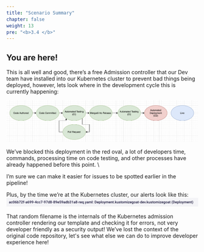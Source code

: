 ```yaml
---
title: "Scenario Summary"
chapter: false
weight: 13
pre: "<b>3.4 </b>"
---
```


## You are here!

This is all well and good, there’s a free Admission controller that our Dev team have installed into our Kubernetes cluster to prevent bad things being deployed, however, lets look where in the development cycle this is currently happening: 


![alt_text](images/weAreHere.png "image_tooltip")



We’ve blocked this deployment in the red oval, a lot of developers time, commands, processing time on code testing, and other processes have already happened before this point. \

I’m sure we can make it easier for issues to be spotted earlier in the pipeline!



Plus, by the time we’re at the Kubernetes cluster, our alerts look like this:
![alt_text](images/bcAdmissionControllerBadUXFileName.png "image_tooltip")


That random filename is the internals of the Kubernetes admission controller rendering our template and checking it for errors, not very developer friendly as a security output! We’ve lost the context of the original code repository, let's see what else we can do to improve developer experience here!

